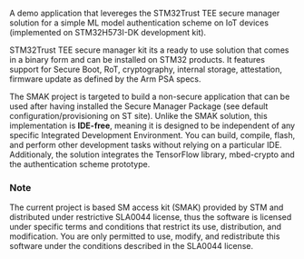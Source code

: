 A demo application that levereges the STM32Trust TEE secure manager solution for a simple ML model authentication scheme on IoT devices (implemented on STM32H573I-DK development kit).

STM32Trust TEE secure manager kit its a ready to use solution that comes in a binary form and can be installed on STM32 products. It features support for Secure Boot, RoT, cryptography, internal storage, attestation, firmware update as defined by the Arm PSA specs.

The SMAK project is targeted to build a non-secure application that can be used after having installed the Secure Manager Package (see default configuration/provisioning on ST site).
Unlike the SMAK solution, this implementation is **IDE-free**, meaning it is designed to be independent of any specific Integrated Development Environment. You can build, compile, flash, and perform other development tasks without relying on a particular IDE. 
Additionaly, the solution integrates the TensorFlow library, mbed-crypto and the authentication scheme prototype.
 

### Note
The current project is based SM access kit (SMAK) provided by STM and distributed under restrictive SLA0044 license, thus the software is licensed under specific terms and conditions that restrict its use, distribution, and modification. You are only permitted to use, modify, and redistribute this software under the conditions described in the SLA0044 license.

